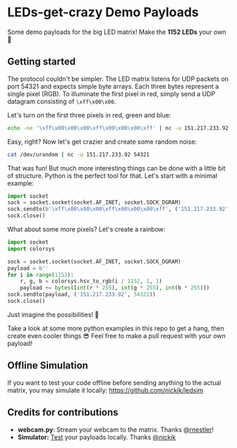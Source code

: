 # LEDs-get-crazy Demo Payloads
Some demo payloads for the big LED matrix! Make the **1152 LEDs** your own 🎨

## Getting started

The protocol couldn't be simpler. The LED matrix listens for UDP packets on port 54321 and expects simple byte arrays. Each three bytes represent a single pixel (RGB). To illuminate the first pixel in red, simply send a UDP datagram consisting of `\xff\x00\x00`.

Let's turn on the first three pixels in red, green and blue:

```bash
echo -ne '\xff\x00\x00\x00\xff\x00\x00\x00\xff' | nc -u 151.217.233.92 54321
```

Easy, right? Now let's get crazier and create some random noise:

```bash
cat /dev/urandom | nc -u 151.217.233.92 54321
```

That was fun! But much more interesting things can be done with a little bit of structure. Python is the perfect tool for that. Let's start with a minimal example:

```python
import socket
sock = socket.socket(socket.AF_INET, socket.SOCK_DGRAM)
sock.sendto(b'\xff\x00\x00\x00\xff\x00\x00\x00\xff', ('151.217.233.92', 54321))
sock.close()
```

What about some more pixels? Let's create a rainbow:

```python
import socket
import colorsys

sock = socket.socket(socket.AF_INET, socket.SOCK_DGRAM)
payload = b''
for i in range(1152):
    r, g, b = colorsys.hsv_to_rgb(i / 1152, 1, 1)
    payload += bytes([int(r * 255), int(g * 255), int(b * 255)])
sock.sendto(payload, ('151.217.233.92', 54321))
sock.close()
```

Just imagine the possibilities! 🌈

Take a look at some more python examples in this repo to get a hang, then create even cooler things 😎 Feel free to make a pull request with your own payload!

## Offline Simulation

If you want to test your code offline before sending anything to the actual matrix, you may simulate it locally: https://github.com/nickik/ledsim

## Credits for contributions
- **webcam.py**: Stream your webcam to the matrix. Thanks [@rnestler](https://github.com/rnestler)!
- **Simulator:** [Test](https://github.com/nickik/ledsim) your payloads locally. Thanks [@nickik](https://github.com/nickik)